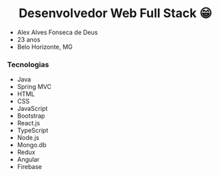 <h1 align = "center"> Desenvolvedor Web Full Stack 😁 </h1>

- Alex Alves Fonseca de Deus
- 23 anos
- Belo Horizonte, MG

###  Tecnologias
- Java
- Spring MVC
- HTML
- CSS
- JavaScript
- Bootstrap
- React.js
- TypeScript
- Node.js
- Mongo.db
- Redux
- Angular
- Firebase
